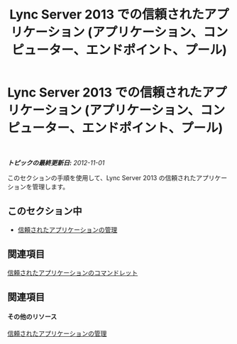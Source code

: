 ﻿---
title: Lync Server 2013 での信頼されたアプリケーション (アプリケーション、コンピューター、エンドポイント、プール)
TOCTitle: Lync Server 2013 での信頼されたアプリケーション (アプリケーション、コンピューター、エンドポイント、プール)
ms:assetid: 5ec751df-1697-4739-b9e6-f7e23d8c6d54
ms:mtpsurl: https://technet.microsoft.com/ja-jp/library/JJ688073(v=OCS.15)
ms:contentKeyID: 49886976
ms.date: 05/19/2016
mtps_version: v=OCS.15
ms.translationtype: HT
---

# Lync Server 2013 での信頼されたアプリケーション (アプリケーション、コンピューター、エンドポイント、プール)

 

_**トピックの最終更新日:** 2012-11-01_

このセクションの手順を使用して、Lync Server 2013 の信頼されたアプリケーションを管理します。

## このセクション中

  - [信頼されたアプリケーションの管理](lync-server-2013-managing-trusted-applications.md)

## 関連項目

[信頼されたアプリケーションのコマンドレット](lync-server-2013-trusted-applications-cmdlets.md)

## 関連項目

#### その他のリソース

[信頼されたアプリケーションの管理](lync-server-2013-managing-trusted-applications.md)

